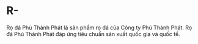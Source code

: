 # R-
Rọ đá Phú Thành Phát là sản phẩm rọ đá của Công ty Phú Thành Phát. Rọ đá Phú Thành Phát đáp ứng tiêu chuẩn sản xuất quốc gia và quốc tế.
